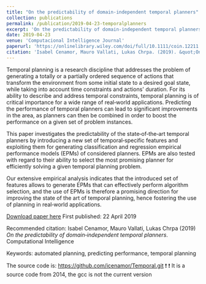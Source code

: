 ```yaml
---
title: "On the predictability of domain‐independent temporal planners"
collection: publications
permalink: /publication/2019-04-23-temporalplanners
excerpt: 'On the predictability of domain‐independent temporal planners'
date: 2019-04-23
venue: 'Computacional Intelligence Journal'
paperurl: 'https://onlinelibrary.wiley.com/doi/full/10.1111/coin.12211'
citation: 'Isabel Cenamor, Mauro Vallati, Lukas Chrpa. (2019). &quot;On the predictability of domain‐independent temporal planners.&quot;<i>Computational Intelligence</i>.'
---
```

Temporal planning is a research discipline that addresses the problem of generating a totally or a partially ordered sequence of actions that transform the environment from some initial state to a desired goal state, while taking into account time constraints and actions' duration. For its ability to describe and address temporal constraints, temporal planning is of critical importance for a wide range of real‐world applications. Predicting the performance of temporal planners can lead to significant improvements in the area, as planners can then be combined in order to boost the performance on a given set of problem instances.

This paper investigates the predictability of the state‐of‐the‐art temporal planners by introducing a new set of temporal‐specific features and exploiting them for generating classification and regression empirical performance models (EPMs) of considered planners. EPMs are also tested with regard to their ability to select the most promising planner for efficiently solving a given temporal planning problem.

Our extensive empirical analysis indicates that the introduced set of features allows to generate EPMs that can effectively perform algorithm selection, and the use of EPMs is therefore a promising direction for improving the state of the art of temporal planning, hence fostering the use of planning in real‐world applications.

[Download paper here](https://onlinelibrary.wiley.com/doi/full/10.1111/coin.12211)
First published: 22 April 2019

Recommended citation:
Isabel Cenamor, Mauro Vallati, Lukas Chrpa (2019)
<i>On the predictability of domain‐independent temporal planners</i>. 
Computational Intelligence

Keywords: automated planning, predicting performance, temporal planning

The source code is: https://github.com/icenamor/Temporal.git 
:exclamation:  :exclamation:  It is a source code from 2014, the gcc is not the current version 

